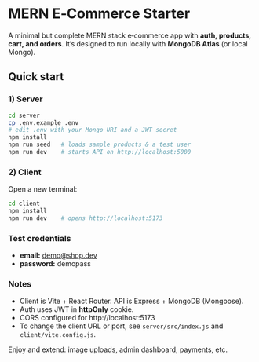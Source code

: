 
# MERN E‑Commerce Starter

A minimal but complete MERN stack e‑commerce app with **auth, products, cart, and orders**.
It’s designed to run locally with **MongoDB Atlas** (or local Mongo).

## Quick start

### 1) Server
```bash
cd server
cp .env.example .env
# edit .env with your Mongo URI and a JWT secret
npm install
npm run seed   # loads sample products & a test user
npm run dev    # starts API on http://localhost:5000
```

### 2) Client
Open a new terminal:
```bash
cd client
npm install
npm run dev    # opens http://localhost:5173
```

### Test credentials
- **email:** demo@shop.dev
- **password:** demopass

### Notes
- Client is Vite + React Router. API is Express + MongoDB (Mongoose).
- Auth uses JWT in **httpOnly** cookie.
- CORS configured for http://localhost:5173
- To change the client URL or port, see `server/src/index.js` and `client/vite.config.js`.

Enjoy and extend: image uploads, admin dashboard, payments, etc.

